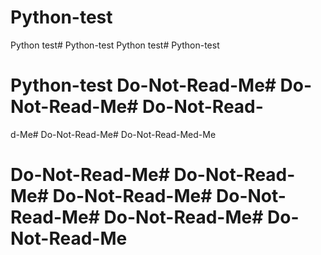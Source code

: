 # Python-test
Python test# Python-test
Python test# Python-test
# Python-test Do-Not-Read-Me# Do-Not-Read-Me# Do-Not-Read-

d-Me# Do-Not-Read-Me# Do-Not-Read-Med-Me
# Do-Not-Read-Me# Do-Not-Read-Me# Do-Not-Read-Me# Do-Not-Read-Me# Do-Not-Read-Me# Do-Not-Read-Me

